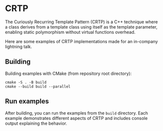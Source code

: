 # CRTP

The Curiously Recurring Template Pattern (CRTP) is a C++ technique where a class derives from a template class using itself as the template parameter, enabling static polymorphism without virtual functions overhead.

Here are some examples of CRTP implementations made for an in-company lightning talk.

## Building

Building examples with CMake (from repository root directory):

```shell
cmake -S . -B build
cmake --build build --parallel
```

## Run examples

After building, you can run the examples from the `build` directory. Each example demonstrates different aspects of CRTP and includes console output explaining the behavior.
